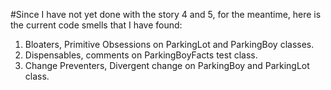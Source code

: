 #Since I have not yet done with the story 4 and 5, for the meantime, here is the current code smells that I have found:
1. Bloaters, Primitive Obsessions on ParkingLot and ParkingBoy classes.
2. Dispensables, comments on ParkingBoyFacts test class.
3. Change Preventers, Divergent change on ParkingBoy and ParkingLot class.